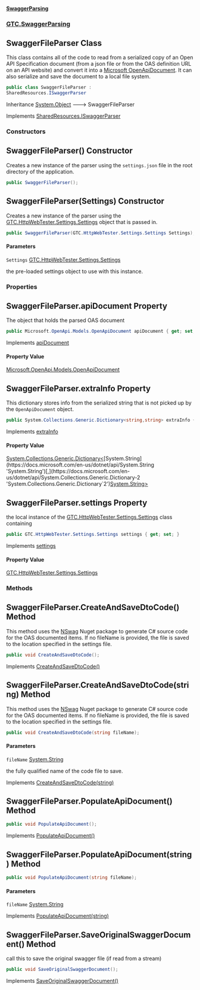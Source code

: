 #### [SwaggerParsing](SwaggerParsing.md 'SwaggerParsing')
### [GTC.SwaggerParsing](SwaggerParsing.md#GTC.SwaggerParsing 'GTC.SwaggerParsing')

## SwaggerFileParser Class

This class contains all of the code to read from a serialized copy of an
Open API Specification document (from a json file or from the OAS definition URL on an API website)
and convert it into a [
            Microsoft OpenApiDocument](https://github.com/Microsoft/OpenAPI.NET 'https://github.com/Microsoft/OpenAPI.NET'). It can also serialize and save the document to a local file system.

```csharp
public class SwaggerFileParser :
SharedResources.ISwaggerParser
```

Inheritance [System.Object](https://docs.microsoft.com/en-us/dotnet/api/System.Object 'System.Object') &#129106; SwaggerFileParser

Implements [SharedResources.ISwaggerParser](https://docs.microsoft.com/en-us/dotnet/api/SharedResources.ISwaggerParser 'SharedResources.ISwaggerParser')
### Constructors

<a name='GTC.SwaggerParsing.SwaggerFileParser.SwaggerFileParser()'></a>

## SwaggerFileParser() Constructor

Creates a new instance of the parser using the `settings.json` file in the
root directory of the application.

```csharp
public SwaggerFileParser();
```

<a name='GTC.SwaggerParsing.SwaggerFileParser.SwaggerFileParser(GTC.HttpWebTester.Settings.Settings)'></a>

## SwaggerFileParser(Settings) Constructor

Creates a new instance of the parser using the [GTC.HttpWebTester.Settings.Settings](https://docs.microsoft.com/en-us/dotnet/api/GTC.HttpWebTester.Settings.Settings 'GTC.HttpWebTester.Settings.Settings') object 
that is passed in.

```csharp
public SwaggerFileParser(GTC.HttpWebTester.Settings.Settings Settings);
```
#### Parameters

<a name='GTC.SwaggerParsing.SwaggerFileParser.SwaggerFileParser(GTC.HttpWebTester.Settings.Settings).Settings'></a>

`Settings` [GTC.HttpWebTester.Settings.Settings](https://docs.microsoft.com/en-us/dotnet/api/GTC.HttpWebTester.Settings.Settings 'GTC.HttpWebTester.Settings.Settings')

the pre-loaded settings object to use with this instance.
### Properties

<a name='GTC.SwaggerParsing.SwaggerFileParser.apiDocument'></a>

## SwaggerFileParser.apiDocument Property

The object that holds the parsed OAS document

```csharp
public Microsoft.OpenApi.Models.OpenApiDocument apiDocument { get; set; }
```

Implements [apiDocument](https://docs.microsoft.com/en-us/dotnet/api/SharedResources.ISwaggerParser.apiDocument 'SharedResources.ISwaggerParser.apiDocument')

#### Property Value
[Microsoft.OpenApi.Models.OpenApiDocument](https://docs.microsoft.com/en-us/dotnet/api/Microsoft.OpenApi.Models.OpenApiDocument 'Microsoft.OpenApi.Models.OpenApiDocument')

<a name='GTC.SwaggerParsing.SwaggerFileParser.extraInfo'></a>

## SwaggerFileParser.extraInfo Property

This dictionary stores info from the serialized string that is not
picked up by the `OpenApiDocument` object.

```csharp
public System.Collections.Generic.Dictionary<string,string> extraInfo { get; set; }
```

Implements [extraInfo](https://docs.microsoft.com/en-us/dotnet/api/SharedResources.ISwaggerParser.extraInfo 'SharedResources.ISwaggerParser.extraInfo')

#### Property Value
[System.Collections.Generic.Dictionary&lt;](https://docs.microsoft.com/en-us/dotnet/api/System.Collections.Generic.Dictionary-2 'System.Collections.Generic.Dictionary`2')[System.String](https://docs.microsoft.com/en-us/dotnet/api/System.String 'System.String')[,](https://docs.microsoft.com/en-us/dotnet/api/System.Collections.Generic.Dictionary-2 'System.Collections.Generic.Dictionary`2')[System.String](https://docs.microsoft.com/en-us/dotnet/api/System.String 'System.String')[&gt;](https://docs.microsoft.com/en-us/dotnet/api/System.Collections.Generic.Dictionary-2 'System.Collections.Generic.Dictionary`2')

<a name='GTC.SwaggerParsing.SwaggerFileParser.settings'></a>

## SwaggerFileParser.settings Property

the local instance of the [GTC.HttpWebTester.Settings.Settings](https://docs.microsoft.com/en-us/dotnet/api/GTC.HttpWebTester.Settings.Settings 'GTC.HttpWebTester.Settings.Settings') class containing

```csharp
public GTC.HttpWebTester.Settings.Settings settings { get; set; }
```

Implements [settings](https://docs.microsoft.com/en-us/dotnet/api/SharedResources.ISwaggerParser.settings 'SharedResources.ISwaggerParser.settings')

#### Property Value
[GTC.HttpWebTester.Settings.Settings](https://docs.microsoft.com/en-us/dotnet/api/GTC.HttpWebTester.Settings.Settings 'GTC.HttpWebTester.Settings.Settings')
### Methods

<a name='GTC.SwaggerParsing.SwaggerFileParser.CreateAndSaveDtoCode()'></a>

## SwaggerFileParser.CreateAndSaveDtoCode() Method

This method uses the [NSwag](https://github.com/RicoSuter/NSwag 'https://github.com/RicoSuter/NSwag') Nuget package to generate
C# source code for the OAS documented items. If no fileName is provided, the file is saved to the location
specified in the settings file.

```csharp
public void CreateAndSaveDtoCode();
```

Implements [CreateAndSaveDtoCode()](https://docs.microsoft.com/en-us/dotnet/api/SharedResources.ISwaggerParser.CreateAndSaveDtoCode 'SharedResources.ISwaggerParser.CreateAndSaveDtoCode')

<a name='GTC.SwaggerParsing.SwaggerFileParser.CreateAndSaveDtoCode(string)'></a>

## SwaggerFileParser.CreateAndSaveDtoCode(string) Method

This method uses the [NSwag](https://github.com/RicoSuter/NSwag 'https://github.com/RicoSuter/NSwag') Nuget package to generate
C# source code for the OAS documented items. If no fileName is provided, the file is saved to the location
specified in the settings file.

```csharp
public void CreateAndSaveDtoCode(string fileName);
```
#### Parameters

<a name='GTC.SwaggerParsing.SwaggerFileParser.CreateAndSaveDtoCode(string).fileName'></a>

`fileName` [System.String](https://docs.microsoft.com/en-us/dotnet/api/System.String 'System.String')

the fully qualified name of the code file to save.

Implements [CreateAndSaveDtoCode(string)](https://docs.microsoft.com/en-us/dotnet/api/SharedResources.ISwaggerParser.CreateAndSaveDtoCode#SharedResources_ISwaggerParser_CreateAndSaveDtoCode_System_String_ 'SharedResources.ISwaggerParser.CreateAndSaveDtoCode(System.String)')

<a name='GTC.SwaggerParsing.SwaggerFileParser.PopulateApiDocument()'></a>

## SwaggerFileParser.PopulateApiDocument() Method

```csharp
public void PopulateApiDocument();
```

Implements [PopulateApiDocument()](https://docs.microsoft.com/en-us/dotnet/api/SharedResources.ISwaggerParser.PopulateApiDocument 'SharedResources.ISwaggerParser.PopulateApiDocument')

<a name='GTC.SwaggerParsing.SwaggerFileParser.PopulateApiDocument(string)'></a>

## SwaggerFileParser.PopulateApiDocument(string) Method

```csharp
public void PopulateApiDocument(string fileName);
```
#### Parameters

<a name='GTC.SwaggerParsing.SwaggerFileParser.PopulateApiDocument(string).fileName'></a>

`fileName` [System.String](https://docs.microsoft.com/en-us/dotnet/api/System.String 'System.String')

Implements [PopulateApiDocument(string)](https://docs.microsoft.com/en-us/dotnet/api/SharedResources.ISwaggerParser.PopulateApiDocument#SharedResources_ISwaggerParser_PopulateApiDocument_System_String_ 'SharedResources.ISwaggerParser.PopulateApiDocument(System.String)')

<a name='GTC.SwaggerParsing.SwaggerFileParser.SaveOriginalSwaggerDocument()'></a>

## SwaggerFileParser.SaveOriginalSwaggerDocument() Method

call this to save the original swagger file (if read from a stream)

```csharp
public void SaveOriginalSwaggerDocument();
```

Implements [SaveOriginalSwaggerDocument()](https://docs.microsoft.com/en-us/dotnet/api/SharedResources.ISwaggerParser.SaveOriginalSwaggerDocument 'SharedResources.ISwaggerParser.SaveOriginalSwaggerDocument')